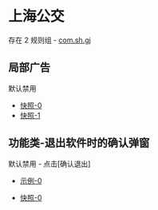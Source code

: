 # 上海公交

存在 2 规则组 - [com.sh.gj](/src/apps/com.sh.gj.ts)

## 局部广告

默认禁用

- [快照-0](https://i.gkd.li/i/14883107)
- [快照-1](https://i.gkd.li/i/14883157)

## 功能类-退出软件时的确认弹窗

默认禁用 - 点击[确认退出]

- [示例-0](https://m.gkd.li/57941037/38c20d82-947e-4e46-aba8-80e1a773552b)

- [快照-0](https://i.gkd.li/i/14883160)
